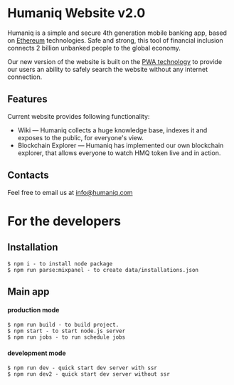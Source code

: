 # Humaniq Website v2.0

Humaniq is a simple and secure 4th generation mobile banking app, based on [Ethereum](https://ethereum.org/) technologies. Safe and strong, this tool of financial inclusion connects 2 billion unbanked people to the global economy. 

Our new version of the website is built on the [PWA technology](https://developers.google.com/web/progressive-web-apps/) to provide our users an ability to safely search the website without any internet connection. 

## Features

Current website provides following functionality:

* Wiki — Humaniq collects a huge knowledge base, indexes it and exposes to the public, for everyone's view. 
* Blockchain Explorer — Humaniq has implemented our own blockchain explorer, that allows everyone to watch HMQ token live and in action.

## Contacts

Feel free to email us at [info@humaniq.com](mailto:info@humaniq.com) 

# For the developers

## Installation

	$ npm i - to install node package
	$ npm run parse:mixpanel - to create data/installations.json

## Main app

#### production mode

	$ npm run build - to build project.  
	$ npm start - to start node.js server
	$ npm run jobs - to run schedule jobs


#### development mode

	$ npm run dev - quick start dev server with ssr   
	$ npm run dev2 - quick start dev server without ssr